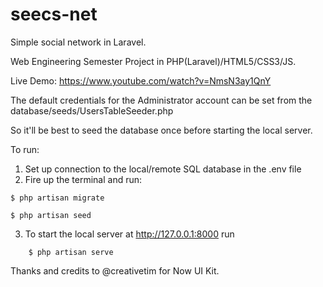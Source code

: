 # seecs-net
Simple social network in Laravel.

Web Engineering Semester Project in PHP(Laravel)/HTML5/CSS3/JS.

Live Demo: https://www.youtube.com/watch?v=NmsN3ay1QnY

The default credentials for the Administrator account can be set from the database/seeds/UsersTableSeeder.php

So it'll be best to seed the database once before starting the local server.

To run:
1. Set up connection to the local/remote SQL database in the .env file
2. Fire up the terminal and run:

```  
$ php artisan migrate

$ php artisan seed
```

3. To start the local server at http://127.0.0.1:8000 run
```
    $ php artisan serve
```
Thanks and credits to @creativetim for Now UI Kit.
